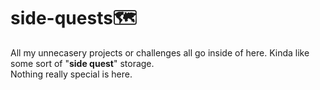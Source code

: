 # side-quests🗺
All my unnecasery projects or challenges all go inside of here. Kinda like some sort of "**side quest**" storage.\
Nothing really special is here.
